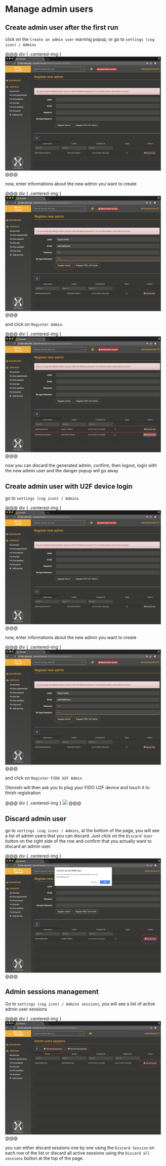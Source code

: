 # Manage admin users

## Create admin user after the first run

click on the `Create an admin user` warning popup, or go to `settings (cog icon) / Admins`

@@@ div { .centered-img }
<img src="../img/first-admins-screen.png" />
@@@

now, enter informations about the new admin you want to create 

@@@ div { .centered-img }
<img src="../img/create-admin.png" />
@@@

and click on `Register Admin`.

@@@ div { .centered-img }
<img src="../img/admin-created-admin.png" />
@@@

now you can discard the generated admin, confirm, then logout, login with the new admin user and the danger popup will go away

## Create admin user with U2F device login

go to `settings (cog icon) / Admins`

@@@ div { .centered-img }
<img src="../img/first-admins-screen.png" />
@@@

now, enter informations about the new admin you want to create 

@@@ div { .centered-img }
<img src="../img/create-admin.png" />
@@@

and click on `Register FIDO U2F Admin`.

Otoroshi will then ask you to plug your FIDO U2F device and touch it to finish registration

@@@ div { .centered-img }
<img src="https://images-na.ssl-images-amazon.com/images/I/61hwQNWpSEL._SY542_.jpg" width="200" />
@@@

## Discard admin user

go to `settings (cog icon) / Admins`, at the bottom of the page, you will see a list of admin users that you can discard. Just click on the `Discard User` button on the right side of the row and confirm that you actually want to discard an admin user.

@@@ div { .centered-img }
<img src="../img/discard-admin-user.png" />
@@@

## Admin sessions management

Go to `settings (cog icon) / Admins sessions`, you will see a list of active admin user sessions

@@@ div { .centered-img }
<img src="../img/admin-users-sessions.png" />
@@@

you can either discard sessions one by one using the `Discard Session` on each row of the list or discard all active sessions using the `Discard all sessions` button at the top of the page.




